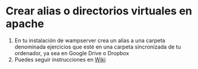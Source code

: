 # Crear alias o directorios virtuales en apache

1. En tu instalación de wampserver crea un alias a una carpeta denominada ejercicios que esté en una carpeta sincronizada de tu ordenador, ya sea en Google Drive o Dropbox
2. Puedes seguir instrucciones en [Wiki](https://github.com/DesarrollowebToledo/EjerciciosPHP/wiki/Crear-Alias-en-wampserver) 
